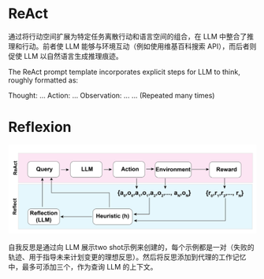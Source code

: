 
# ReAct

通过将行动空间扩展为特定任务离散行动和语言空间的组合，在 LLM 中整合了推理和行动。前者使 LLM 能够与环境互动（例如使用维基百科搜索 API），而后者则促使 LLM 以自然语言生成推理痕迹。

The ReAct prompt template incorporates explicit steps for LLM to think, roughly formatted as:

Thought: ...
Action: ...
Observation: ...
... (Repeated many times)

# Reflexion

![](/assets/images/2023-09-21-22-37-31.png)

自我反思是通过向 LLM 展示two shot示例来创建的，每个示例都是一对（失败的轨迹、用于指导未来计划变更的理想反思）。然后将反思添加到代理的工作记忆中，最多可添加三个，作为查询 LLM 的上下文。